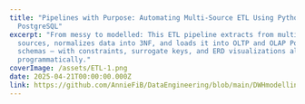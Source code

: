```yaml
---
title: "Pipelines with Purpose: Automating Multi-Source ETL Using Python and
  PostgreSQL"
excerpt: "From messy to modelled: This ETL pipeline extracts from multiple
  sources, normalizes data into 3NF, and loads it into OLTP and OLAP PostgreSQL
  schemas — with constraints, surrogate keys, and ERD visualizations all handled
  programmatically."
coverImage: /assets/ETL-1.png
date: 2025-04-21T00:00:00.000Z
link: https://github.com/AnnieFiB/DataEngineering/blob/main/DWHmodelling/modular_ETL_pipeline.ipynb
---
```

